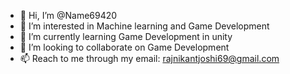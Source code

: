 - 👋 Hi, I’m @Name69420
- 👀 I’m interested in Machine learning and Game Development 
- 🌱 I’m currently learning Game Development in unity
- 💞️ I’m looking to collaborate on Game Development 
- 📫 Reach to me through my email: rajnikantjoshi69@gmail.com

<!---
Name69420/Name69420 is a ✨ special ✨ repository because its `README.md` (this file) appears on your GitHub profile.
You can click the Preview link to take a look at your changes.
--->
